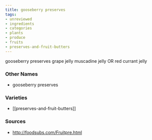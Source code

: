 ```yaml
---
title: gooseberry preserves
tags:
- unreviewed
- ingredients
- categories
- plants
- produce
- fruits
- preserves-and-fruit-butters
---
```

gooseberry preserves grape jelly muscadine jelly OR red currant jelly

### Other Names

* gooseberry preserves

### Varieties

* [[preserves-and-fruit-butters]]

### Sources
* http://foodsubs.com/Fruitpre.html

